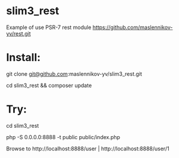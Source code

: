 # slim3_rest
Example of use PSR-7 rest module https://github.com/maslennikov-yv/rest.git

# Install:

git clone git@github.com:maslennikov-yv/slim3_rest.git

cd slim3_rest && composer update

# Try:

cd slim3_rest

php -S 0.0.0.0:8888 -t public public/index.php

Browse to http://localhost:8888/user | http://localhost:8888/user/1 
